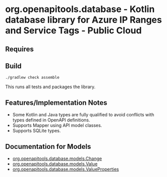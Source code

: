 # org.openapitools.database - Kotlin database library for Azure IP Ranges and Service Tags - Public Cloud

## Requires


## Build

```
./gradlew check assemble
```

This runs all tests and packages the library.

## Features/Implementation Notes

* Some Kotlin and Java types are fully qualified to avoid conflicts with types defined in OpenAPI definitions.
* Supports Mapper using API model classes.
* Supports SQLite types.

<a id="documentation-for-models"></a>
## Documentation for Models

 - [org.openapitools.database.models.Change](docs/Change.md)
 - [org.openapitools.database.models.Value](docs/Value.md)
 - [org.openapitools.database.models.ValueProperties](docs/ValueProperties.md)

